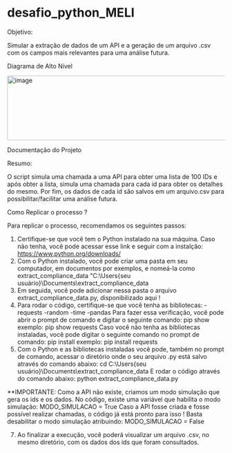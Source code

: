 # desafio_python_MELI

Objetivo: 

Simular a extração de dados de um API e a geração de um arquivo .csv com os campos mais relevantes para uma análise futura.

Diagrama de Alto Nível

<img width="597" height="149" alt="image" src="https://github.com/user-attachments/assets/065744bf-467e-473f-b08b-1373c8528c5d" />


Documentação do Projeto

Resumo:

O script simula uma chamada a uma API para obter uma lista de 100 IDs e após obter a lista, simula uma chamada para cada id para obter os detalhes do mesmo. Por fim, os dados de cada id são salvos em um arquivo.csv para possibilitar/facilitar uma análise futura.

Como Replicar o processo ?

Para replicar o processo, recomendamos os seguintes passos:

1. Certifique-se que você tem o Python instalado na sua máquina. Caso não tenha, você pode acessar esse link e seguir com a instalção: https://www.python.org/downloads/
2. Com o Python instalado, você pode criar uma pasta em seu computador, em documentos por exemplos, e nomeá-la como extract_compliance_data
   "C:\Users\{seu usuário}\Documents\extract_compliance_data
3. Em seguida, você pode adicionar nessa pasta o arquivo extract_compliance_data.py, disponibilizado aqui !
4. Para rodar o código, certifique-se que você tenha as bibliotecas:
   -requests
   -random
   -time
   -pandas
Para fazer essa verificação, você pode abrir o prompt de comando e digitar o seguinte comando:
   pip show <biblioteca>
    exemplo: pip show requests
Caso você não tenha as bibliotecas instaladas, você pode digitar o seguinte comando no prompt de comando:
   pip install <biblioteca>
   exemplo: pip install requests
6. Com o Python e as bibliotecas instaladas você pode, também no prompt de comando, acessar o diretório onde o seu arquivo .py está salvo através do comando abaixo:
    cd C:\Users\{seu usuário}\Documents\extract_compliance_data
E rodar o código através do comando abaixo:
   python extract_compliance_data.py
   
**IMPORTANTE: Como a API não existe, criamos um modo simulação que gera os ids e os dados. No código, existe uma variável que habilita o modo simulação:
   MODO_SIMULACAO = True
Caso a API fosse criada e fosse possível realizar chamadas, o código já está pronto para isso ! Basta desabilitar o modo simulação atribuindo:
   MODO_SIMULACAO = False
   
7. Ao finalizar a execução, você poderá visualizar um arquivo .csv, no mesmo diretório, com os dados dos ids que foram consultados.
